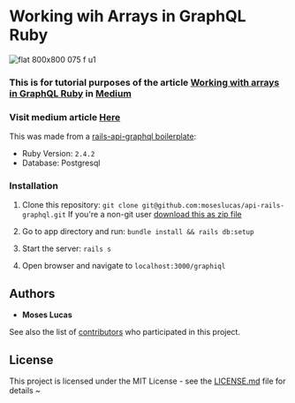 # Working wih Arrays in GraphQL Ruby

![flat 800x800 075 f u1](https://user-images.githubusercontent.com/30344224/36075027-35bf9832-0f83-11e8-803c-8c4f5d24a8f5.jpg)

### This is for tutorial purposes of the article [Working with arrays in GraphQL Ruby](https://medium.com/@lukeses09/working-with-arrays-in-graphql-ruby-d3321fb7a910) in [Medium](https://medium.com/)

### Visit medium article [Here](https://medium.com/@lukeses09/working-with-arrays-in-graphql-ruby-d3321fb7a910)


This was made from a [rails-api-graphql boilerplate](https://github.com/moseslucas/api-rails-graphql):

 - Ruby Version: `2.4.2`
 - Database: Postgresql

### Installation
1. Clone this repository: `git clone git@github.com:moseslucas/api-rails-graphql.git`
If you're a non-git user [download this as zip file](https://github.com/moseslucas/api-rails-graphql/archive/master.zip)

2. Go to app directory and run: `bundle install && rails db:setup`
3. Start the server: `rails s`
4. Open browser and navigate to `localhost:3000/graphiql`

## Authors

* **Moses Lucas**

See also the list of [contributors](https://github.com/your/project/contributors) who participated in this project.

## License

This project is licensed under the MIT License - see the [LICENSE.md](LICENSE.md) file for details
~                                                                                                      
